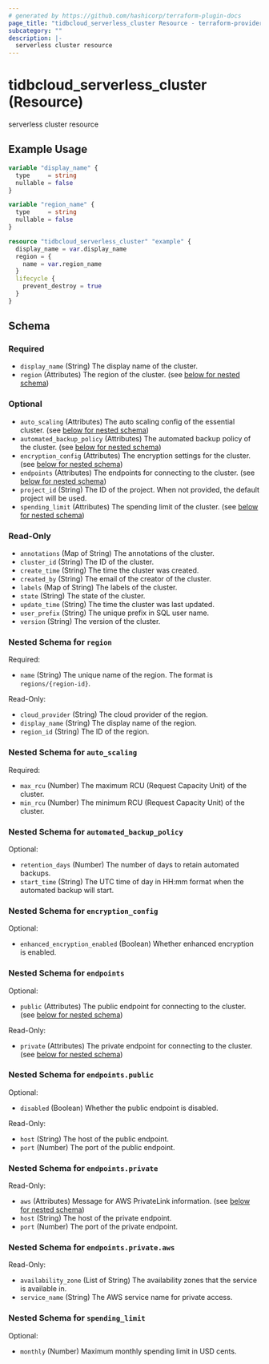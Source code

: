 ```yaml
---
# generated by https://github.com/hashicorp/terraform-plugin-docs
page_title: "tidbcloud_serverless_cluster Resource - terraform-provider-tidbcloud"
subcategory: ""
description: |-
  serverless cluster resource
---
```


# tidbcloud_serverless_cluster (Resource)

serverless cluster resource

## Example Usage

```terraform
variable "display_name" {
  type     = string
  nullable = false
}

variable "region_name" {
  type     = string
  nullable = false
}

resource "tidbcloud_serverless_cluster" "example" {
  display_name = var.display_name
  region = {
    name = var.region_name
  }
  lifecycle {
    prevent_destroy = true
  }
}
```

<!-- schema generated by tfplugindocs -->
## Schema

### Required

- `display_name` (String) The display name of the cluster.
- `region` (Attributes) The region of the cluster. (see [below for nested schema](#nestedatt--region))

### Optional

- `auto_scaling` (Attributes) The auto scaling config of the essential cluster. (see [below for nested schema](#nestedatt--auto_scaling))
- `automated_backup_policy` (Attributes) The automated backup policy of the cluster. (see [below for nested schema](#nestedatt--automated_backup_policy))
- `encryption_config` (Attributes) The encryption settings for the cluster. (see [below for nested schema](#nestedatt--encryption_config))
- `endpoints` (Attributes) The endpoints for connecting to the cluster. (see [below for nested schema](#nestedatt--endpoints))
- `project_id` (String) The ID of the project. When not provided, the default project will be used.
- `spending_limit` (Attributes) The spending limit of the cluster. (see [below for nested schema](#nestedatt--spending_limit))

### Read-Only

- `annotations` (Map of String) The annotations of the cluster.
- `cluster_id` (String) The ID of the cluster.
- `create_time` (String) The time the cluster was created.
- `created_by` (String) The email of the creator of the cluster.
- `labels` (Map of String) The labels of the cluster.
- `state` (String) The state of the cluster.
- `update_time` (String) The time the cluster was last updated.
- `user_prefix` (String) The unique prefix in SQL user name.
- `version` (String) The version of the cluster.

<a id="nestedatt--region"></a>
### Nested Schema for `region`

Required:

- `name` (String) The unique name of the region. The format is `regions/{region-id}`.

Read-Only:

- `cloud_provider` (String) The cloud provider of the region.
- `display_name` (String) The display name of the region.
- `region_id` (String) The ID of the region.


<a id="nestedatt--auto_scaling"></a>
### Nested Schema for `auto_scaling`

Required:

- `max_rcu` (Number) The maximum RCU (Request Capacity Unit) of the cluster.
- `min_rcu` (Number) The minimum RCU (Request Capacity Unit) of the cluster.


<a id="nestedatt--automated_backup_policy"></a>
### Nested Schema for `automated_backup_policy`

Optional:

- `retention_days` (Number) The number of days to retain automated backups.
- `start_time` (String) The UTC time of day in HH:mm format when the automated backup will start.


<a id="nestedatt--encryption_config"></a>
### Nested Schema for `encryption_config`

Optional:

- `enhanced_encryption_enabled` (Boolean) Whether enhanced encryption is enabled.


<a id="nestedatt--endpoints"></a>
### Nested Schema for `endpoints`

Optional:

- `public` (Attributes) The public endpoint for connecting to the cluster. (see [below for nested schema](#nestedatt--endpoints--public))

Read-Only:

- `private` (Attributes) The private endpoint for connecting to the cluster. (see [below for nested schema](#nestedatt--endpoints--private))

<a id="nestedatt--endpoints--public"></a>
### Nested Schema for `endpoints.public`

Optional:

- `disabled` (Boolean) Whether the public endpoint is disabled.

Read-Only:

- `host` (String) The host of the public endpoint.
- `port` (Number) The port of the public endpoint.


<a id="nestedatt--endpoints--private"></a>
### Nested Schema for `endpoints.private`

Read-Only:

- `aws` (Attributes) Message for AWS PrivateLink information. (see [below for nested schema](#nestedatt--endpoints--private--aws))
- `host` (String) The host of the private endpoint.
- `port` (Number) The port of the private endpoint.

<a id="nestedatt--endpoints--private--aws"></a>
### Nested Schema for `endpoints.private.aws`

Read-Only:

- `availability_zone` (List of String) The availability zones that the service is available in.
- `service_name` (String) The AWS service name for private access.




<a id="nestedatt--spending_limit"></a>
### Nested Schema for `spending_limit`

Optional:

- `monthly` (Number) Maximum monthly spending limit in USD cents.
